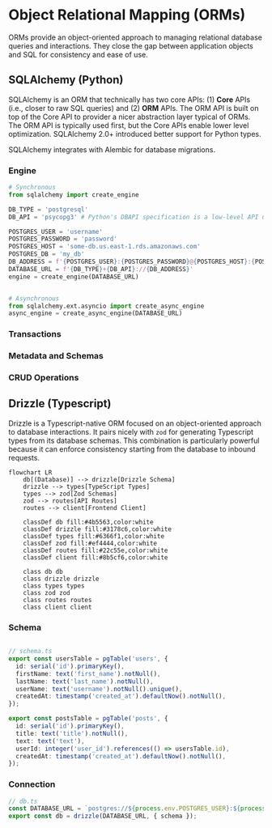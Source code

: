 

# Object Relational Mapping (ORMs)
ORMs provide an object-oriented approach to managing relational database queries and interactions. They close the gap between application objects and SQL for consistency and ease of use.

## SQLAlchemy (Python)
SQLAlchemy is an ORM that technically has two core APIs: (1) **Core** APIs (i.e., closer to raw SQL queries) and (2) **ORM** APIs. The ORM API is built on top of the Core API to provider a nicer abstraction layer typical of ORMs. The ORM API is typically used first, but the Core APIs enable lower level optimization. SQLAlchemy 2.0+ introduced better support for Python types.

SQLAlchemy integrates with Alembic for database migrations.

### Engine

```python
# Synchronous
from sqlalchemy import create_engine

DB_TYPE = 'postgresql'
DB_API = 'psycopg3' # Python's DBAPI specification is a low-level API used by Python to interact with databases. psycopg3 is a popular postgresql adapter and is compatible with SQLAlchemy 2.0.

POSTGRES_USER = 'username'
POSTGRES_PASSWORD = 'password'
POSTGRES_HOST = 'some-db.us.east-1.rds.amazonaws.com'
POSTGRES_DB = 'my_db'
DB_ADDRESS = f'{POSTGRES_USER}:{POSTGRES_PASSWORD}@{POSTGRES_HOST}:{POSTGRES_PORT}/{POSTGRES_DB}'
DATABASE_URL = f'{DB_TYPE}+{DB_API}://{DB_ADDRESS}'
engine = create_engine(DATABASE_URL)


# Asynchronous
from sqlalchemy.ext.asyncio import create_async_engine
async_engine = create_async_engine(DATABASE_URL)
```

### Transactions

### Metadata and Schemas

### CRUD Operations


## Drizzle (Typescript)
Drizzle is a Typescript-native ORM focused on an object-oriented approach to database interactions. It pairs nicely with `zod` for generating Typescript types from its database schemas. This combination is particularly powerful because it can enforce consistency starting from the database to inbound requests. 

```mermaid
flowchart LR
    db[(Database)] --> drizzle[Drizzle Schema]
    drizzle --> types[TypeScript Types]
    types --> zod[Zod Schemas]
    zod --> routes[API Routes]
    routes --> client[Frontend Client]
    
    classDef db fill:#4b5563,color:white
    classDef drizzle fill:#3178c6,color:white
    classDef types fill:#6366f1,color:white
    classDef zod fill:#ef4444,color:white
    classDef routes fill:#22c55e,color:white
    classDef client fill:#8b5cf6,color:white
    
    class db db
    class drizzle drizzle
    class types types
    class zod zod
    class routes routes
    class client client
```

### Schema

```typescript

// schema.ts
export const usersTable = pgTable('users', {
  id: serial('id').primaryKey(),
  firstName: text('first_name').notNull(),
  lastName: text('last_name').notNull(),
  userName: text('username').notNull().unique(),
  createdAt: timestamp('created_at').defaultNow().notNull(),
});

export const postsTable = pgTable('posts', {
  id: serial('id').primaryKey(),
  title: text('title').notNull(),
  text: text('text'),
  userId: integer('user_id').references(() => usersTable.id),
  createdAt: timestamp('created_at').defaultNow().notNull(),
});

```
### Connection

```typescript
// db.ts
const DATABASE_URL = `postgres://${process.env.POSTGRES_USER}:${process.env.POSTGRES_PASSWORD}@${process.env.POSTGRES_HOST}:${process.env.POSTGRES_PORT}/${process.env.POSTGRES_DB}`;
export const db = drizzle(DATABASE_URL, { schema });
```
